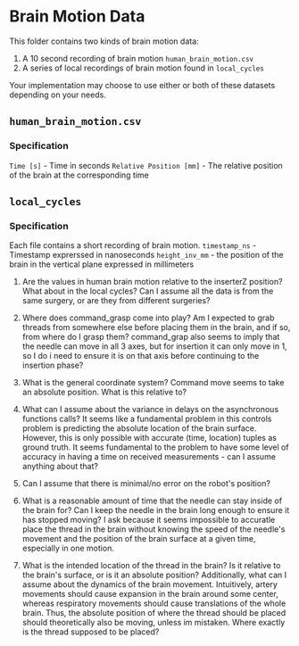 # Brain Motion Data

This folder contains two kinds of brain motion data:
 1. A 10 second recording of brain motion `human_brain_motion.csv`
 2. A series of local recordings of brain motion found in `local_cycles`

 Your implementation may choose to use either or both of these datasets depending on your
 needs.

## `human_brain_motion.csv`
### Specification
`Time [s]` - Time in seconds
`Relative Position [mm]` - The relative position of the brain at the corresponding time


## `local_cycles`
### Specification
Each file contains a short recording of brain motion.
`timestamp_ns` - Timestamp exprerssed in nanoseconds
`height_inv_mm` - the position of the brain in the vertical plane expressed in millimeters

1) Are the values in human brain motion relative to the inserterZ position? What about in the local cycles? Can I assume all the data is from the same surgery, or are they from different surgeries?

2) Where does command_grasp come into play? Am I expected to grab threads from somewhere else before placing them in the brain, and if so, from where do I grasp them? command_grap also seems to imply that the needle can move in all 3 axes, but for insertion it can only move in 1, so I do i need to ensure it is on that axis before continuing to the insertion phase?

3) What is the general coordinate system? Command move seems to take an absolute position. What is this relative to? 

4) What can I assume about the variance in delays on the asynchronous functions calls? It seems like a fundamental problem in this controls problem is predicting the absolute location of the brain surface. However, this is only possible with accurate (time, location) tuples as ground truth. It seems fundamental to the problem to have some level of accuracy in having a time on received measurements - can I assume anything about that?

5) Can I assume that there is minimal/no error on the robot's position? 

6) What is a reasonable amount of time that the needle can stay inside of the brain for? Can I keep the needle in the brain long enough to ensure it has stopped moving? I ask because it seems impossible to accuratle place the thread in the brain without knowing the speed of the needle's movement and the position of the brain surface at a given time, especially in one motion. 

7) What is the intended location of the thread in the brain? Is it relative to the brain's surface, or is it an absolute position? Additionally, what can I assume about the dynamics of the brain movement. Intuitively, artery movements should cause expansion in the brain around some center, whereas respiratory movements should cause translations of the whole brain. Thus, the absolute position of where the thread should be placed should theoretically also be moving, unless im mistaken. Where exactly is the thread supposed to be placed?